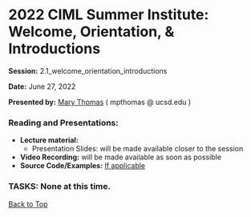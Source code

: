 # 2022 CIML Summer Institute:   Welcome, Orientation, & Introductions

**Session:**  2.1_welcome_orientation_introductions

**Date:** June 27, 2022

**Presented by:** [Mary Thomas](https://www.sdsc.edu/research/researcher_spotlight/thomas_mary.html ) ( mpthomas  @  ucsd.edu ) 

### Reading and Presentations:
* **Lecture material:**
   * Presentation Slides: will be made available closer to the session
* **Video Recording:** will be made available as soon as possible
* **Source Code/Examples:** [If applicable]()

### TASKS: None at this time.

[Back to Top](#top)
